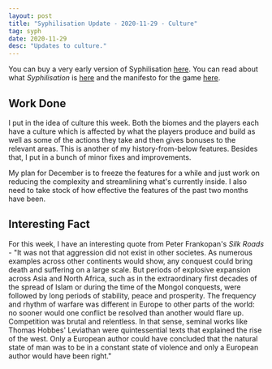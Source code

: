 ```yaml
---
layout: post
title: "Syphilisation Update - 2020-11-29 - Culture"
tag: syph
date: 2020-11-29
desc: "Updates to culture."
---
```



You can buy a very early version of Syphilisation [here](https://whynotgames.itch.io/nikhil-murthys-syphilisation). You can read about what *Syphilisation* is [here](/blog/syph/announce) and the manifesto for the game [here](/blog/syph/newManifesto).

## Work Done

I put in the idea of culture this week. Both the biomes and the players each have a culture which is affected by what the players produce and build as well as some of the actions they take and then gives bonuses to the relevant areas. This is another of my history-from-below features. Besides that, I put in a bunch of minor fixes and improvements.


My plan for December is to freeze the features for a while and just work on reducing the complexity and streamlining what's currently inside. I also need to take stock of how effective the features of the past two months have been.

## Interesting Fact

For this week, I have an interesting quote from Peter Frankopan's *Silk Roads* - "It was not that aggression did not exist in other societes. As numerous examples across other continents would show, any conquest could bring death and suffering on a large scale. But periods of explosive expansion across Asia and North Africa, such as in the extraordinary first decades of the spread of Islam or during the time of the Mongol conquests, were followed by long periods of stability, peace and prosperity. The frequency and rhythm of warfare was different in Europe to other parts of the world: no sooner would one conflict be resolved than another would flare up. Competition was brutal and relentless. In that sense, seminal works like Thomas Hobbes' Leviathan were quintessential texts that explained the rise of the west. Only a European author could have concluded that the natural state of man was to be in a constant state of violence and only a European author would have been right."

